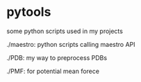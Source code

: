 # pytools
some python scripts used in my projects

./maestro:
    python scripts calling maestro API

./PDB:
    my way to preprocess PDBs

./PMF:
    for potential mean forece
